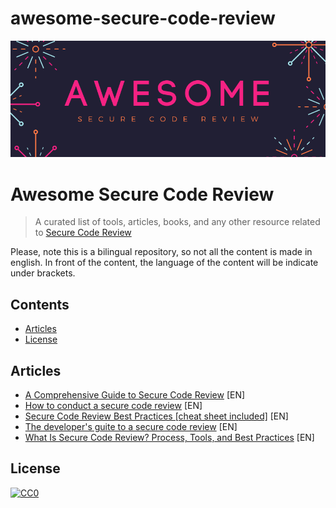 # awesome-secure-code-review

<img src="awesome-secure-code-review.png" alt="Awesome Secure Code Review" />

# Awesome Secure Code Review 

> A curated list of tools, articles, books, and any other resource related to [Secure Code Review](https://www.synopsys.com/glossary/what-is-code-review.html#:~:text=Secure%20code%20review%20is%20a,style%20guidelines%2C%20among%20other%20activities.)

Please, note this is a bilingual repository, so not all the content is made in english. In front of the content, the language of the content will be indicate under brackets.

## Contents

- [Articles](#articles)
- [License](#license)

## Articles
- [A Comprehensive Guide to Secure Code Review](https://medium.com/@krunal-kawa/a-comprehensive-guide-to-secure-code-review-529e31897b53) [EN] 
- [How to conduct a secure code review](https://www.techtarget.com/searchsecurity/tip/How-to-conduct-a-secure-code-review) [EN] 
- [Secure Code Review Best Practices [cheat sheet included]](https://blog.gitguardian.com/secure-code-review-cheat-sheet-included/) [EN]  
- [The developer's guite to a secure code review](https://www.tabnine.com/blog/the-developers-guide-to-a-secure-code-review/) [EN] 
- [What Is Secure Code Review? Process, Tools, and Best Practices](https://www.aquasec.com/cloud-native-academy/devsecops/secure-code-review/) [EN]

## License

[![CC0](http://mirrors.creativecommons.org/presskit/buttons/88x31/svg/cc-zero.svg)](http://creativecommons.org/publicdomain/zero/1.0)
